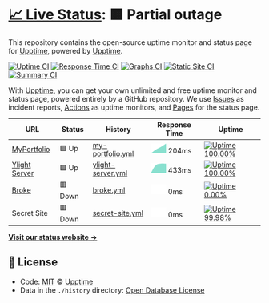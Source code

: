 # [📈 Live Status](https://demo.upptime.js.org): <!--live status--> **🟧 Partial outage**

This repository contains the open-source uptime monitor and status page for [Upptime](https://upptime.js.org), powered by [Upptime](https://github.com/upptime/upptime).

[![Uptime CI](https://github.com/koj-co/upptime/workflows/Uptime%20CI/badge.svg)](https://github.com/koj-co/upptime/actions?query=workflow%3A%22Uptime+CI%22)
[![Response Time CI](https://github.com/koj-co/upptime/workflows/Response%20Time%20CI/badge.svg)](https://github.com/koj-co/upptime/actions?query=workflow%3A%22Response+Time+CI%22)
[![Graphs CI](https://github.com/koj-co/upptime/workflows/Graphs%20CI/badge.svg)](https://github.com/koj-co/upptime/actions?query=workflow%3A%22Graphs+CI%22)
[![Static Site CI](https://github.com/koj-co/upptime/workflows/Static%20Site%20CI/badge.svg)](https://github.com/koj-co/upptime/actions?query=workflow%3A%22Static+Site+CI%22)
[![Summary CI](https://github.com/koj-co/upptime/workflows/Summary%20CI/badge.svg)](https://github.com/koj-co/upptime/actions?query=workflow%3A%22Summary+CI%22)

With [Upptime](https://upptime.js.org), you can get your own unlimited and free uptime monitor and status page, powered entirely by a GitHub repository. We use [Issues](https://github.com/upptime/upptime/issues) as incident reports, [Actions](https://github.com/upptime/upptime/actions) as uptime monitors, and [Pages](https://demo.upptime.js.org) for the status page.

<!--start: status pages-->
<!-- This summary is generated by Upptime (https://github.com/upptime/upptime) -->
<!-- Do not edit this manually, your changes will be overwritten -->

| URL                                        | Status  | History                                                                                              | Response Time                                                                      | Uptime                                                                                                                                                                                                                   |
| ------------------------------------------ | ------- | ---------------------------------------------------------------------------------------------------- | ---------------------------------------------------------------------------------- | ------------------------------------------------------------------------------------------------------------------------------------------------------------------------------------------------------------------------ |
| [MyPortfolio](https://creativeshi.com)     | 🟩 Up   | [my-portfolio.yml](https://github.com/ShivamJoker/Monitor/commits/master/history/my-portfolio.yml)   | <img alt="Response time graph" src="./graphs/my-portfolio.png" height="20"> 204ms  | [![Uptime 100.00%](https://img.shields.io/endpoint?url=https%3A%2F%2Fraw.githubusercontent.com%2FShivamJoker%2FMonitor%2Fmaster%2Fapi%2Fmy-portfolio%2Fuptime.json)](https://demo.upptime.js.org/history/my-portfolio)   |
| [Ylight Server](https://server.ylight.xyz) | 🟩 Up   | [ylight-server.yml](https://github.com/ShivamJoker/Monitor/commits/master/history/ylight-server.yml) | <img alt="Response time graph" src="./graphs/ylight-server.png" height="20"> 433ms | [![Uptime 100.00%](https://img.shields.io/endpoint?url=https%3A%2F%2Fraw.githubusercontent.com%2FShivamJoker%2FMonitor%2Fmaster%2Fapi%2Fylight-server%2Fuptime.json)](https://demo.upptime.js.org/history/ylight-server) |
| [Broke](https://hishivamm.com)             | 🟥 Down | [broke.yml](https://github.com/ShivamJoker/Monitor/commits/master/history/broke.yml)                 | <img alt="Response time graph" src="./graphs/broke.png" height="20"> 0ms           | [![Uptime 0.00%](https://img.shields.io/endpoint?url=https%3A%2F%2Fraw.githubusercontent.com%2FShivamJoker%2FMonitor%2Fmaster%2Fapi%2Fbroke%2Fuptime.json)](https://demo.upptime.js.org/history/broke)                   |
| Secret Site                                | 🟥 Down | [secret-site.yml](https://github.com/ShivamJoker/Monitor/commits/master/history/secret-site.yml)     | <img alt="Response time graph" src="./graphs/secret-site.png" height="20"> 0ms     | [![Uptime 99.98%](https://img.shields.io/endpoint?url=https%3A%2F%2Fraw.githubusercontent.com%2FShivamJoker%2FMonitor%2Fmaster%2Fapi%2Fsecret-site%2Fuptime.json)](https://demo.upptime.js.org/history/secret-site)      |

<!--end: status pages-->

[**Visit our status website →**](https://demo.upptime.js.org)

## 📄 License

- Code: [MIT](./LICENSE) © [Upptime](https://upptime.js.org)
- Data in the `./history` directory: [Open Database License](https://opendatacommons.org/licenses/odbl/1-0/)
